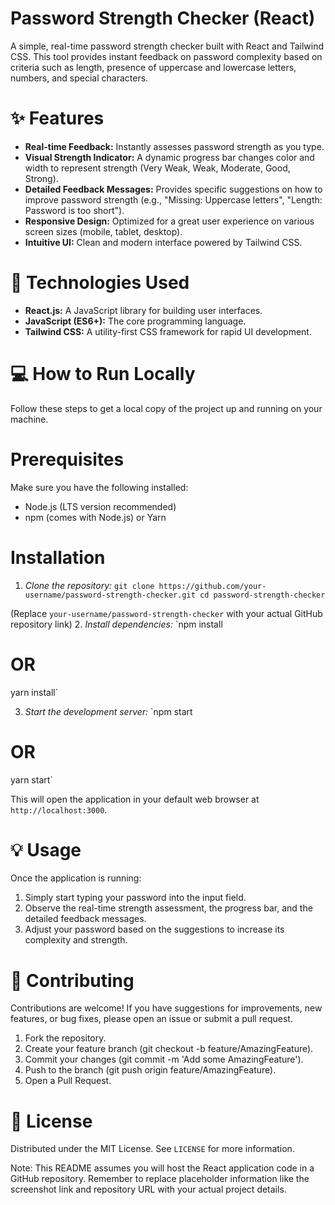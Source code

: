 # Password Strength Checker (React)

A simple, real-time password strength checker built with React and Tailwind CSS. This tool provides instant feedback on password complexity based on criteria such as length, presence of uppercase and lowercase letters, numbers, and special characters.

# ✨ Features
* **Real-time Feedback:** Instantly assesses password strength as you type.
* **Visual Strength Indicator:** A dynamic progress bar changes color and width to represent strength (Very Weak, Weak, Moderate, Good, Strong).
* **Detailed Feedback Messages:** Provides specific suggestions on how to improve password strength (e.g., "Missing: Uppercase letters", "Length: Password is too short").
* **Responsive Design:** Optimized for a great user experience on various screen sizes (mobile, tablet, desktop).
* **Intuitive UI:** Clean and modern interface powered by Tailwind CSS.

# 🚀 Technologies Used
* **React.js:** A JavaScript library for building user interfaces.
* **JavaScript (ES6+):** The core programming language.
* **Tailwind CSS:** A utility-first CSS framework for rapid UI development.

# 💻 How to Run Locally
Follow these steps to get a local copy of the project up and running on your machine.

# Prerequisites
Make sure you have the following installed:
  * Node.js (LTS version recommended)
  * npm (comes with Node.js) or Yarn

# Installation
1. *Clone the repository:*
`git clone https://github.com/your-username/password-strength-checker.git
cd password-strength-checker`

(Replace `your-username/password-strength-checker` with your actual GitHub repository link)
2. *Install dependencies:*
`npm install
# OR
yarn install`

3. *Start the development server:*
`npm start
# OR
yarn start`

This will open the application in your default web browser at `http://localhost:3000`.

# 💡 Usage
Once the application is running:
1. Simply start typing your password into the input field.
2. Observe the real-time strength assessment, the progress bar, and the detailed feedback messages.
3. Adjust your password based on the suggestions to increase its complexity and strength.

# 🤝 Contributing
Contributions are welcome! If you have suggestions for improvements, new features, or bug fixes, please open an issue or submit a pull request.

1. Fork the repository.
2. Create your feature branch (git checkout -b feature/AmazingFeature).
3. Commit your changes (git commit -m 'Add some AmazingFeature').
4. Push to the branch (git push origin feature/AmazingFeature).
5. Open a Pull Request.

# 📄 License
Distributed under the MIT License. See `LICENSE` for more information.

Note: This README assumes you will host the React application code in a GitHub repository. Remember to replace placeholder information like the screenshot link and repository URL with your actual project details.
